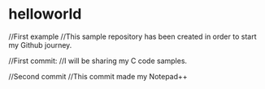 # helloworld
//First example
//This sample repository has been created in order to start my Github journey. 

//First commit:
//I will be sharing my C code samples. 

//Second commit
//This commit made my Notepad++
